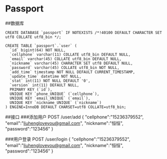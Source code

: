 # Passport


##数据库

	CREATE DATABASE `passport` IF NOTEXISTS /*!40100 DEFAULT CHARACTER SET utf8 COLLATE utf8_bin */;

	CREATE TABLE `passport`.`user` (
	  `id` bigint(64) NOT NULL,
	  `cellphone` varchar(11) COLLATE utf8_bin DEFAULT NULL,
	  `email` varchar(45) COLLATE utf8_bin DEFAULT NULL,
	  `nickname` varchar(45) CHARACTER SET utf8 DEFAULT NULL,
	  `password` varchar(45) COLLATE utf8_bin NOT NULL,
	  `add_time` timestamp NOT NULL DEFAULT CURRENT_TIMESTAMP,
	  `update_time` datetime NOT NULL,
	  `stat` int(11) NOT NULL DEFAULT '0',
	  `version` int(11) DEFAULT NULL,
	  PRIMARY KEY (`id`),
	  UNIQUE KEY `phone_UNIQUE` (`cellphone`),
	  UNIQUE KEY `email_UNIQUE` (`email`),
	  UNIQUE KEY `nickname_UNIQUE` (`nickname`)
	) ENGINE=InnoDB DEFAULT CHARSET=utf8 COLLATE=utf8_bin;

##接口
###添加用户
	POST /user/add
	{
		"cellphone":"15236379552", 
		"email":"liuhengloveyou@gmail.com",
		"nickname":"恒恒",
		"password":"123456"
	}
	
###用户登录
	POST /user/login
	{
		"cellphone":"15236379552", 
		"email":"liuhengloveyou@gmail.com",
		"nickname":"恒恒",
		"password":"123456"
	}	